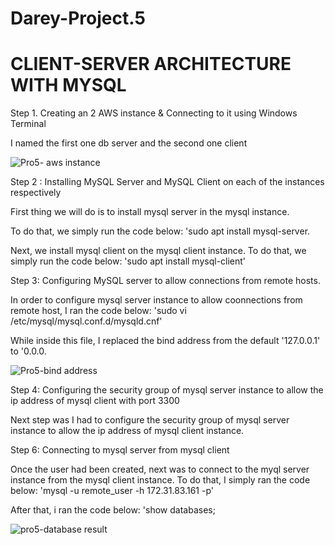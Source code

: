# Darey-Project.5
# CLIENT-SERVER ARCHITECTURE WITH MYSQL
Step 1. Creating an 2 AWS instance & Connecting to it using Windows Terminal

I named  the first one db server and the second one client

![Pro5- aws instance ](https://user-images.githubusercontent.com/117018714/208266457-e35cf96b-37e3-46de-ae45-30003a20d255.png)

Step 2 : Installing MySQL Server and MySQL Client on each of the instances respectively

First thing we will do is to install mysql server in the mysql instance.

To do that, we simply run the code below: 'sudo apt install mysql-server.

Next, we install mysql client on the mysql client instance. To do that, we simply run the code below: 'sudo apt install mysql-client'

Step 3: Configuring MySQL server to allow connections from remote hosts.

In order to configure mysql server instance to allow coonnections from remote host, I ran the code below: 'sudo vi /etc/mysql/mysql.conf.d/mysqld.cnf'

While inside this file, I replaced the bind address from the default '127.0.0.1' to '0.0.0.

![Pro5-bind address](https://user-images.githubusercontent.com/117018714/208266772-29b042c2-05ae-49f0-a37f-bf6a712df0d3.png)

Step 4: Configuring the security group of mysql server instance to allow the ip address of mysql client with port 3300

Next step was I had to configure the security group of mysql server instance to allow the ip address of mysql client instance.

Step 6: Connecting to mysql server from mysql client

Once the user had been created, next was to connect to the myql server instance from the mysql client instance. To do that, I simply ran the code below: 'mysql -u remote_user -h 172.31.83.161 -p'

After that, i ran the code below: 'show databases;

![pro5-database result](https://user-images.githubusercontent.com/117018714/208268001-dfe7d926-9fec-4e5a-a757-0baa683cde60.png)

